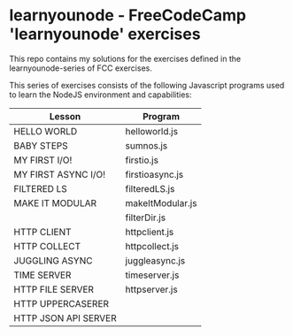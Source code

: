 # learnyounode - FreeCodeCamp 'learnyounode' exercises

This repo contains my solutions for the exercises defined in the 
learnyounode-series of FCC exercises.

This series of exercises consists of the following Javascript programs used 
to learn the NodeJS environment and capabilities:

| Lesson               | Program          |
|----------------------|------------------|
| HELLO WORLD          | helloworld.js    |
| BABY STEPS           | sumnos.js        |
| MY FIRST I/O!        | firstio.js       |
| MY FIRST ASYNC I/O!  | firstioasync.js  |
| FILTERED LS          | filteredLS.js    |
| MAKE IT MODULAR      | makeItModular.js |
|                      | filterDir.js     |
| HTTP CLIENT          | httpclient.js    |                                 
| HTTP COLLECT         | httpcollect.js   |
| JUGGLING ASYNC       | juggleasync.js   |
| TIME SERVER          | timeserver.js    |
| HTTP FILE SERVER     | httpserver.js    |
| HTTP UPPERCASERER    |  |
| HTTP JSON API SERVER |  |
